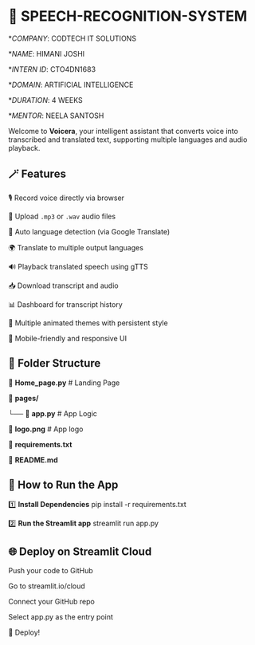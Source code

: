 # 🎤 SPEECH-RECOGNITION-SYSTEM

**COMPANY*: CODTECH IT SOLUTIONS

**NAME*: HIMANI JOSHI

**INTERN ID*: CTO4DN1683

**DOMAIN*: ARTIFICIAL INTELLIGENCE

**DURATION*: 4 WEEKS

**MENTOR*: NEELA SANTOSH

Welcome to **Voicera**, your intelligent assistant that converts voice into transcribed and translated text, supporting multiple languages and audio playback. 

## 🪄 Features

 🎙️ Record voice directly via browser
 
 📁 Upload `.mp3` or `.wav` audio files
 
 🧠 Auto language detection (via Google Translate)
 
 🌍 Translate to multiple output languages
 
 🔊 Playback translated speech using gTTS
 
 📥 Download transcript and audio
 
 📊 Dashboard for transcript history
 
 🎨 Multiple animated themes with persistent style
 
 📱 Mobile-friendly and responsive UI


## 📂 Folder Structure


📜 **Home_page.py**             # Landing Page

📰 **pages/**
   
   └── 📝 **app.py**            # App Logic

🔖 **logo.png**                 # App logo

🎼 **requirements.txt**

📓 **README.md**


## 📱 How to Run the App

1️⃣ **Install Dependencies**
pip install -r requirements.txt

2️⃣ **Run the Streamlit app**
streamlit run app.py


## 🌐 Deploy on Streamlit Cloud

Push your code to GitHub

Go to streamlit.io/cloud

Connect your GitHub repo

Select app.py as the entry point

🚀 Deploy!
